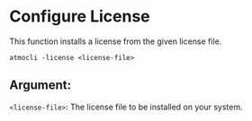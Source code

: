 ﻿# Configure License
This function installs a license from the given license file.

```batch
atmocli -license <license-file>
```

## Argument:
`<license-file>`: The license file to be installed on your system.